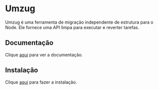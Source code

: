 # Umzug

Umzug é uma ferramenta de migração independente de estrutura para o Node. Ele fornece uma API limpa para executar e reverter tarefas.

## Documentação

Clique [aqui](https://github.com/sequelize/umzug) para ver a documentação.

## Instalação

Clique [aqui](https://www.npmjs.com/package/umzug) para fazer a instalação.